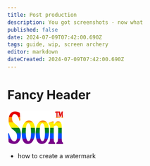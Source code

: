 ```yaml
---
title: Post production
description: You got screenshots - now what
published: false
date: 2024-07-09T07:42:00.690Z
tags: guide, wip, screen archery
editor: markdown
dateCreated: 2024-07-09T07:42:00.690Z
---
```


# Fancy Header

![soon_tm.webp](/test/alithea/soon_tm.webp)

- how to create a watermark